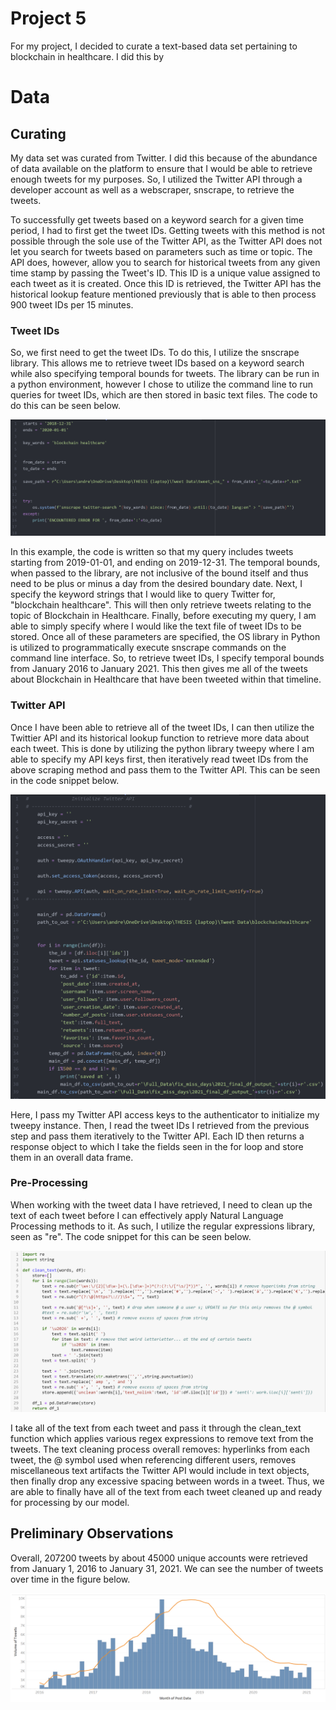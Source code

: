 # Project 5
For my project, I decided to curate a text-based data set pertaining to blockchain in healthcare. I did this by 

# Data
## Curating
My data set was curated from Twitter. I did this because of the abundance of data available on the platform to ensure that I would be able to retrieve enough tweets for my purposes. So, I utilized the Twitter API through a developer account as well as a webscraper, snscrape, to retrieve the tweets. 

To successfully get tweets based on a keyword search for a given time period, I had to first get the tweet IDs. Getting tweets with this method is not possible
through the sole use of the Twitter API, as the Twitter API does not let you search for tweets based on parameters such as time or topic. The API does, however, allow you to 
search for historical tweets from any given time stamp by passing the Tweet's ID. This ID is a unique value assigned to each tweet as it is created. Once this ID is retrieved,
the Twitter API has the historical lookup feature mentioned previously that is able to then process 900 tweet IDs per 15 minutes. 

### Tweet IDs
So, we first need to get the tweet IDs. To do this, I utilize the snscrape library. This allows me to retrieve tweet IDs based on a keyword search while also specifying 
temporal bounds for tweets. The library can be run in a python environment, however I chose to utilize the command line to run queries for tweet IDs, which are then stored in 
basic text files. The code to do this can be seen below.

![code_ids](https://raw.githubusercontent.com/caiettia/Thesis-Project/main/project5/examplecode.PNG)

In this example, the code is written so that my query includes tweets starting from 2019-01-01, and ending on 2019-12-31. The temporal bounds, when passed to the library, 
are not inclusive of the bound itself and thus need to be plus or minus a day from the desired boundary date. Next, I specify the keyword strings that I would like to query 
Twitter for, "blockchain healthcare". This will then only retrieve tweets relating to the topic of Blockchain in Healthcare. Finally, before executing my query, I am able
to simply specify where I would like the text file of tweet IDs to be stored. Once all of these parameters are specified, the OS library in Python is utilized to
programmatically execute snscrape commands on the command line interface. So, to retrieve tweet IDs, I specify temporal bounds from January 2016 to January 2021. This
then gives me all of the tweets about Blockchain in Healthcare that have been tweeted within that timeline. 

### Twitter API
Once I have been able to retrieve all of the tweet IDs, I can then utilize the Twittier API and its historical lookup function to retrieve more data about each tweet. This is 
done by utilizing the python library tweepy where I am able to specify my API keys first, then iteratively read tweet IDs from the above scraping method and pass them to the 
Twitter API. This can be seen in the code snippet below.

![apicode](https://raw.githubusercontent.com/caiettia/Thesis-Project/main/project5/apiexample.PNG)

Here, I pass my Twitter API access keys to the authenticator to initialize my tweepy instance. Then, I read the tweet IDs I retrieved from the previous step and pass them 
iteratively to the Twitter API. Each ID then returns a response object to which I take the fields seen in the for loop and store them in an overall data frame. 

### Pre-Processing 
When working with the tweet data I have retrieved, I need to clean up the text of each tweet before I can effectively apply Natural Language Processing methods to it. As 
such, I utilize the regular expressions library, seen as "re". The code snippet for this can be seen below.

![apicode](https://raw.githubusercontent.com/caiettia/Thesis-Project/main/project5/preprocess.PNG)

I take all of the text from each tweet and pass it through the clean_text function which applies various
regex expressions to remove text from the tweets. The text cleaning process overall removes: hyperlinks from each tweet, the @ symbol used when referencing different users, 
removes miscellaneous text artifacts the Twitter API would include in text objects, then finally drop any excessive spacing between words in a tweet. Thus, we are able to 
finally have all of the text from each tweet cleaned up and ready for processing by our model.

## Preliminary Observations
Overall, 207200 tweets by about 45000 unique accounts were retrieved from January 1, 2016 to January 31, 2021. We can see the number of tweets over time in the figure below.

![volume](https://raw.githubusercontent.com/caiettia/Thesis-Project/main/project5/volume_movingavg_month.PNG)


